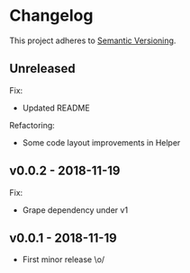 Changelog
=========

This project adheres to [Semantic Versioning](http://semver.org/).

Unreleased
----------
Fix:
  - Updated README
  
Refactoring:
  - Some code layout improvements in Helper

v0.0.2 - 2018-11-19
-------------------
Fix:
  - Grape dependency under v1

v0.0.1 - 2018-11-19
-------------------

- First minor release \o/
